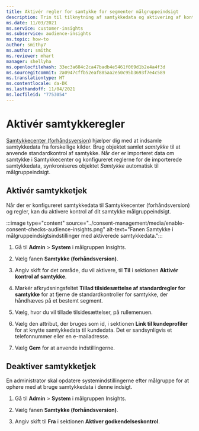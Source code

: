 ```yaml
---
title: Aktivér regler for samtykke for segmenter målgruppeindsigt
description: Trin til tilknytning af samtykkedata og aktivering af kontrol af samtykke i målgruppeindsigt.
ms.date: 11/03/2021
ms.service: customer-insights
ms.subservice: audience-insights
ms.topic: how-to
author: smithy7
ms.author: smithc
ms.reviewer: mhart
manager: shellyha
ms.openlocfilehash: 33ec3a684c2ca47badb4e5461f069d1b2e4a4f3d
ms.sourcegitcommit: 2a0947cffb52eaf885aa2e50c95b3693f7e4c589
ms.translationtype: HT
ms.contentlocale: da-DK
ms.lasthandoff: 11/04/2021
ms.locfileid: "7753054"
---
```

# <a name="activate-consent-rules"></a>Aktivér samtykkeregler

[Samtykkecenter (forhåndsversion)](../consent-management/overview.md) hjælper dig med at indsamle samtykkedata fra forskellige kilder. Brug objektet samlet *samtykke* til at anvende standardkontrol af samtykke. Når der er importeret data om samtykke i Samtykkecenter og konfigureret reglerne for de importerede samtykkedata, synkroniseres objektet *Samtykke* automatisk til målgruppeindsigt.

## <a name="enable-consent-checks"></a>Aktivér samtykketjek

Når der er konfigureret samtykkedata til Samtykkecenter (forhåndsversion) og regler, kan du aktivere kontrol af dit samtykke målgruppeindsigt. 

:::image type="content" source="../consent-management/media/enable-consent-checks-audience-insights.png" alt-text="Fanen Samtykke i målgruppeindsigtsindstillinger med aktiverede samtykkedata.":::

1. Gå til **Admin** > **System** i målgruppen Insights.

1. Vælg fanen **Samtykke (forhåndsversion)**.

1. Angiv skift for det område, du vil aktivere, til **Til** i sektionen **Aktivér kontrol af samtykke**.

1. Markér afkrydsningsfeltet **Tillad tilsidesættelse af standardregler for samtykke** for at fjerne de standardkontroller for samtykke, der håndhæves på et bestemt segment. 

1. Vælg, hvor du vil tillade tilsidesættelser, på rullemenuen.     

1. Vælg den attribut, der bruges som id, i sektionen **Link til kundeprofiler** for at knytte samtykkedata til kundedata. Det er sandsynligvis et telefonnummer eller en e-mailadresse. 

1. Vælg **Gem** for at anvende indstillingerne.

## <a name="disable-consent-checks"></a>Deaktiver samtykketjek

En administrator skal opdatere systemindstillingerne efter målgruppe for at ophøre med at bruge samtykkedata i denne indsigt.

1. Gå til **Admin** > **System** i målgruppen Insights.

1. Vælg fanen **Samtykke (forhåndsversion)**.

1. Angiv skift til **Fra** i sektionen **Aktiver godkendelseskontrol**.
